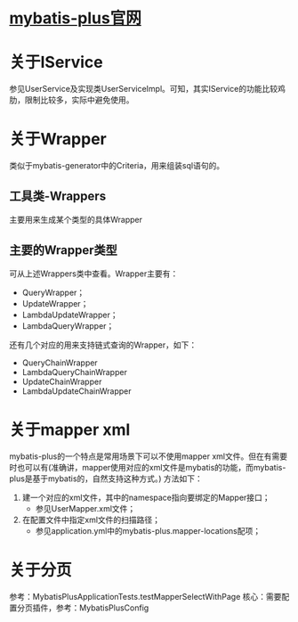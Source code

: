 # [mybatis-plus官网]()

# 关于IService
参见UserService及实现类UserServiceImpl。可知，其实IService的功能比较鸡肋，限制比较多，实际中避免使用。

# 关于Wrapper
类似于mybatis-generator中的Criteria，用来组装sql语句的。

## 工具类-Wrappers
主要用来生成某个类型的具体Wrapper

## 主要的Wrapper类型
可从上述Wrappers类中查看。Wrapper主要有：
* QueryWrapper；
* UpdateWrapper；
* LambdaUpdateWrapper；
* LambdaQueryWrapper；

还有几个对应的用来支持链式查询的Wrapper，如下：
* QueryChainWrapper
* LambdaQueryChainWrapper
* UpdateChainWrapper
* LambdaUpdateChainWrapper

# 关于mapper xml
mybatis-plus的一个特点是常用场景下可以不使用mapper xml文件。但在有需要时也可以有(准确讲，mapper使用对应的xml文件是mybatis的功能，而mybatis-plus是基于mybatis的，自然支持这种方式。)
方法如下：
1. 建一个对应的xml文件，其中的namespace指向要绑定的Mapper接口；
    * 参见UserMapper.xml文件；
2. 在配置文件中指定xml文件的扫描路径；
    * 参见application.yml中的mybatis-plus.mapper-locations配项；
    
# 关于分页
参考：MybatisPlusApplicationTests.testMapperSelectWithPage
核心：需要配置分页插件，参考：MybatisPlusConfig